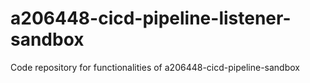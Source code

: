# a206448-cicd-pipeline-listener-sandbox
Code repository for functionalities of a206448-cicd-pipeline-sandbox 
